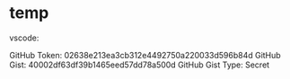 # temp

vscode:

GitHub Token: 02638e213ea3cb312e4492750a220033d596b84d
GitHub Gist: 40002df63df39b1465eed57dd78a500d
GitHub Gist Type: Secret
